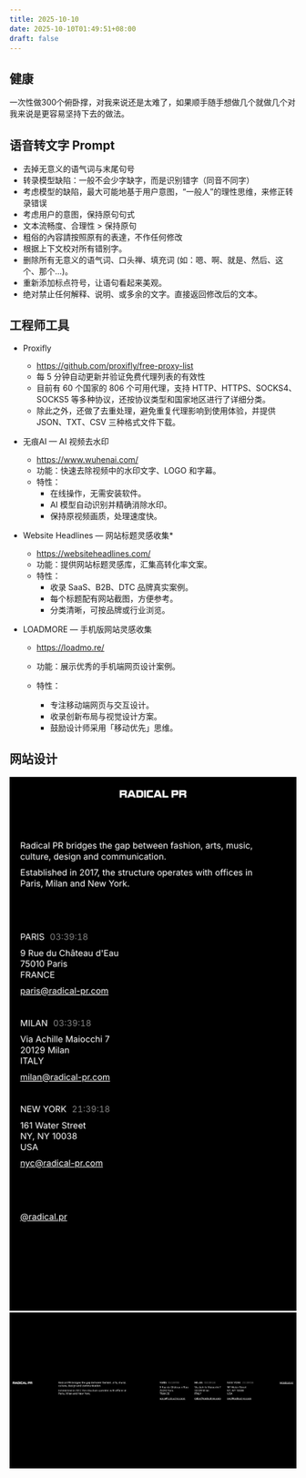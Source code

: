 ```yaml
---
title: 2025-10-10
date: 2025-10-10T01:49:51+08:00
draft: false
---
```

## 健康

一次性做300个俯卧撑，对我来说还是太难了，如果顺手随手想做几个就做几个对我来说是更容易坚持下去的做法。

## 语音转文字 Prompt

- 去掉无意义的语气词与末尾句号
- 转录模型缺陷：一般不会少字缺字，而是识别错字（同音不同字）
- 考虑模型的缺陷，最大可能地基于用户意图，“一般人”的理性思维，来修正转录错误
- 考虑用户的意图，保持原句句式
- 文本流畅度、合理性 > 保持原句
- 粗俗的內容請按照原有的表達，不作任何修改
- 根据上下文校对所有错别字。
- 删除所有无意义的语气词、口头禅、填充词 (如：嗯、啊、就是、然后、这个、那个…)。
- 重新添加标点符号，让语句看起来美观。
- 绝对禁止任何解释、说明、或多余的文字。直接返回修改后的文本。

## 工程师工具

- Proxifly
  - https://github.com/proxifly/free-proxy-list
  - 每 5 分钟自动更新并验证免费代理列表的有效性
  - 目前有 60 个国家的 806 个可用代理，支持 HTTP、HTTPS、SOCKS4、SOCKS5 等多种协议，还按协议类型和国家地区进行了详细分类。
  - 除此之外，还做了去重处理，避免重复代理影响到使用体验，并提供 JSON、TXT、CSV 三种格式文件下载。

- 无痕AI — AI 视频去水印
  - https://www.wuhenai.com/
  - 功能：快速去除视频中的水印文字、LOGO 和字幕。
  - 特性：
    - 在线操作，无需安装软件。
    - AI 模型自动识别并精确消除水印。
    - 保持原视频画质，处理速度快。

- Website Headlines — 网站标题灵感收集*
  - https://websiteheadlines.com/
  - 功能：提供网站标题灵感库，汇集高转化率文案。
  - 特性：
    - 收录 SaaS、B2B、DTC 品牌真实案例。
    - 每个标题配有网站截图，方便参考。
    - 分类清晰，可按品牌或行业浏览。

- LOADMORE — 手机版网站灵感收集

  - https://loadmo.re/

  - 功能：展示优秀的手机端网页设计案例。
  - 特性：
    - 专注移动端网页与交互设计。
    - 收录创新布局与视觉设计方案。
    - 鼓励设计师采用「移动优先」思维。

## 网站设计
![Radical PR](https://raw.githubusercontent.com/huyixi/Pics/main/uPic/Radical%20PR_20251010.png)
![Radical-PR-desktop](https://raw.githubusercontent.com/huyixi/Pics/main/uPic/Radical-PR-desktop_20251010.png)
